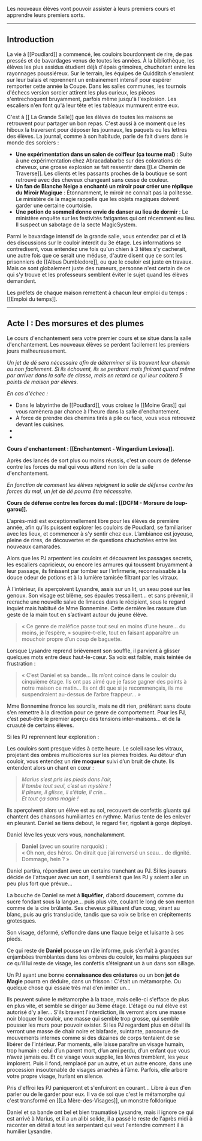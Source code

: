 Les nouveaux élèves vont pouvoir assister à leurs premiers cours et apprendre leurs premiers sorts.

---
## Introduction
La vie à [[Poudlard]] a commencé, les couloirs bourdonnent de rire, de pas pressés et de bavardages venus de toutes les années. À la bibliothèque, les élèves les plus assidus étudient déjà d'épais grimoires, chuchotant entre les rayonnages poussiéreux. Sur le terrain, les équipes de Quidditch s'envolent sur leur balais et reprennent un entrainement intensif pour espérer remporter cette année la Coupe. Dans les salles communes, les tournois d'échecs version sorcier attirent les plus curieux, les pièces s'entrechoquent bruyamment, parfois même jusqu'à l'explosion. Les escaliers n'en font qu'à leur tête et les tableaux murmurent entre eux. 

C'est à [[ La Grande Salle]] que les élèves de toutes les maisons se retrouvent pour partager un bon repas. C'est aussi à ce moment que les hiboux la traversent pour déposer les journaux, les paquets ou les lettres des élèves. La journal, comme à son habitude, parle de fait divers dans le monde des sorciers :
- **Une expérimentation dans un salon de coiffeur (ça tourne mal)** : Suite à une expérimentation chez Abracadabarbe sur des colorations de cheveux, une grosse explosion se fait ressentir dans  [[Le Chemin de Traverse]]. Les clients et les passants proches de la boutique se sont retrouvé avec des cheveux changeant sans cesse de couleur.
- **Un fan de Blanche Neige a enchanté un miroir pour créer une réplique du Miroir Magique** : Étonnamment, le miroir ne connait pas la politesse. Le ministère de la magie rappelle que les objets magiques doivent garder une certaine courtoisie.
- **Une potion de sommeil donne envie de danser au lieu de dormir** : Le ministère enquête sur les festivités fatigantes qui ont récemment eu lieu. Il suspect un sabotage de la secte MagicSystem.

Parmi le bavardage intensif de la grande salle, vous entendez par ci et là des discussions sur le couloir interdit du 3e étage. Les informations se contredisent, vous entendez une fois qu'un chien à 3 têtes s'y cacherait, une autre fois que ce serait une méduse, d'autre disent que ce sont les prisonniers de [[Albus Dumbledore]], ou que le couloir est juste en travaux. Mais ce sont globalement juste des rumeurs, personne n'est certain de ce qui s'y trouve et les professeurs semblent éviter le sujet quand les élèves demandent.

Les préfets de chaque maison remettent à chacun leur emploi du temps : [[Emploi du temps]].

---
## Acte I : Des morsures et des plumes
Le cours d'enchantement sera votre premier cours et se situe dans la salle d'enchantement. Les nouveaux élèves se perdent facilement les premiers jours malheureusement.

*Un jet de dé sera nécessaire afin de déterminer si ils trouvent leur chemin ou non facilement. Si ils échouent, ils se perdront mais finiront quand même par arriver dans la salle de classe, mais en retard ce qui leur coûtera 5 points de maison par élèves.*

*En cas d'échec :*
- Dans le labyrinthe de [[Poudlard]], vous croisez le [[Moine Gras]] qui vous ramènera par chance à l'heure dans la salle d'enchantement. 
- À force de prendre des chemins tirés à pile ou face, vous vous retrouvez devant les cuisines.
- 
- 

**Cours d'enchantement : [[Enchantement - Wingardium Leviosa]].**

Après des lancés de sort plus ou moins réussis, c'est un cours de défense contre les forces du mal qui vous attend non loin de la salle d'enchantement.

*En fonction de comment les élèves rejoignent la salle de défense contre les forces du mal, un jet de dé pourra être nécessaire.*

**Cours de défense contre les forces du mal : [[DCFM - Morsure de loup-garou]].**

L'après-midi est exceptionnellement libre pour les élèves de première année, afin qu’ils puissent explorer les couloirs de Poudlard, se familiariser avec les lieux, et commencer à s'y sentir chez eux. L’ambiance est joyeuse, pleine de rires, de découvertes et de questions chuchotées entre les nouveaux camarades.

Alors que les PJ arpentent les couloirs et découvrent les passages secrets, les escaliers capricieux, ou encore les armures qui toussent bruyamment à leur passage, ils finissent par tomber sur l'infirmerie, reconnaissable à la douce odeur de potions et à la lumière tamisée filtrant par les vitraux.

À l'intérieur, ils aperçoivent Lysandre, assis sur un lit, un seau posé sur les genoux. Son visage est blême, ses épaules tressaillent… et sans prévenir, il recrache une nouvelle salve de limaces dans le récipient, sous le regard inquiet mais habitué de Mme Bonnemine. Cette dernière les rassure d’un geste de la main tout en s’activant autour du jeune élève.

> « Ce genre de maléfice passe tout seul en moins d’une heure… du moins, je l’espère, » soupire-t-elle, tout en faisant apparaître un mouchoir propre d’un coup de baguette.

Lorsque Lysandre reprend brièvement son souffle, il parvient à glisser quelques mots entre deux haut-le-cœur. Sa voix est faible, mais teintée de frustration :

> « C’est Daniel et sa bande… Ils m’ont coincé dans le couloir du cinquième étage. Ils ont pas aimé que je fasse gagner des points à notre maison ce matin... Ils ont dit que si je recommençais, ils me suspendraient au-dessus de l’arbre frappeur... »

Mme Bonnemine fronce les sourcils, mais ne dit rien, préférant sans doute s’en remettre à la direction pour ce genre de comportement. Pour les PJ, c’est peut-être le premier aperçu des tensions inter-maisons… et de la cruauté de certains élèves.


Si les PJ reprennent leur exploration :

Les couloirs sont presque vides à cette heure. Le soleil rase les vitraux, projetant des ombres multicolores sur les pierres froides. Au détour d’un couloir, vous entendez un **rire moqueur** suivi d’un bruit de chute. Ils entendent alors un chant en cœur :

> _Marius s’est pris les pieds dans l’air,  
   Il tombe tout seul, c’est un mystère !  
   Il pleure, il glisse, il s’étale, il crie…  
   Et tout ça sans magie !_

Ils aperçoivent alors un élève est au sol, recouvert de confettis gluants qui chantent des chansons humiliantes en rythme. Marius tente de les enlever en pleurant. Daniel se tiens debout, le regard fier, rigolant à gorge déployé.

Daniel lève les yeux vers vous, nonchalamment.

> **Daniel** (avec un sourire narquois) :  
> « Oh non, des héros. On dirait que j’ai renversé un seau... de dignité. Dommage, hein ? »

Daniel partira, répondant avec un certains tranchant au PJ. Si les joueurs décide de l'attaquer avec un sort, il semblerait que les PJ y soient aller un peu plus fort que prévue... 

La bouche de Daniel se met à **liquéfier**, d’abord doucement, comme du sucre fondant sous la langue… puis plus vite, coulant le long de son menton comme de la cire brûlante. Ses cheveux pâlissent d’un coup, virant au blanc, puis au gris translucide, tandis que sa voix se brise en crépitements grotesques.

Son visage, déformé, s’effondre dans une flaque beige et luisante à ses pieds.

Ce qui reste de **Daniel** pousse un râle informe, puis s’enfuit à grandes enjambées tremblantes dans les ombres du couloir, les mains plaquées sur ce qu’il lui reste de visage, les confettis s’éteignant un à un dans son sillage.

Un PJ ayant une bonne **connaissance des créatures** ou un bon **jet de Magie** pourra en déduire, dans un frisson :
C'était un métamorphe. Ou quelque chose qui essaie très mal d’en imiter un...

Ils peuvent suivre le métamorphe à la trace, mais celle-ci s'efface de plus en plus vite, et semble se diriger au 3ème étage. L'étage ou nul élève est autorisé d'y aller...
S'ils bravent l'interdiction, ils verront alors une masse noir bloquer le couloir, une masse qui semble trop grosse, qui semble pousser les murs pour pouvoir exister. Si les PJ regardent plus en détail ils verront une masse de chair noire et blafarde, suintante, parcourue de mouvements internes comme si des dizaines de corps tentaient de se libérer de l’intérieur. Par moments, elle laisse paraître un visage humain, trop humain : celui d’un parent mort, d’un ami perdu, d’un enfant que vous n’avez jamais eu.
Et ce visage vous supplie, les lèvres tremblent, les yeux implorent. Puis il fond, remplacé par un autre, et un autre encore, dans une procession insoutenable de visages arrachés à l’âme.
Parfois, elle arbore votre propre visage, hurlant en silence.

Pris d'effroi les PJ paniqueront et s'enfuiront en courant... Libre à eux d'en parler ou de le garder pour eux.
Il va de soi que c'est le métamorphe qui c'est transformé en [[La Mère-des-Visages]], un monstre folklorique

Daniel et sa bande ont bel et bien traumatisé Lysandre, mais il ignore ce qui est arrivé à Marius, et il a un alibi solide, il a passé le reste de l'après midi à raconter en détail à tout les serpentard qui veut l'entendre comment il à humilier Lysandre. 